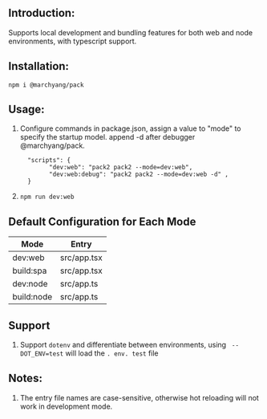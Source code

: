 ## Introduction:

Supports local development and bundling features for both web and node environments, with typescript support.

## Installation:

`npm i @marchyang/pack`

## Usage:

1.  Configure commands in package.json, assign a value to "mode" to specify the startup model. append -d after debugger @marchyang/pack.

    ```
      "scripts": {
            "dev:web": "pack2 pack2 --mode=dev:web",
            "dev:web:debug": "pack2 pack2 --mode=dev:web -d" ,
      }
    ```

2.  `npm run dev:web`

## Default Configuration for Each Mode

| Mode       | Entry       |
| ---------- | ----------- |
| dev:web    | src/app.tsx |
| build:spa  | src/app.tsx |
| dev:node   | src/app.ts  |
| build:node | src/app.ts  |

## Support

1. Support `dotenv` and differentiate between environments, using ` --DOT_ENV=test` will load the `. env. test` file

## Notes:

1. The entry file names are case-sensitive, otherwise hot reloading will not work in development mode.
